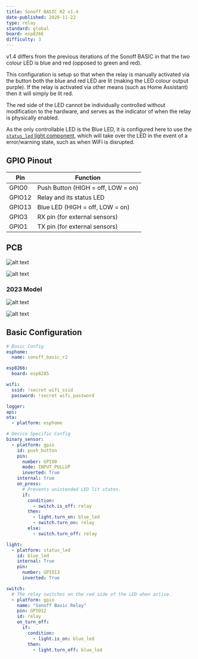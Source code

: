 ```yaml
---
title: Sonoff BASIC R2 v1.4
date-published: 2020-11-22
type: relay
standard: global
board: esp8266
difficulty: 3
---
```


v1.4 differs from the previous iterations of the Sonoff BASIC in that the two colour LED
is blue and red (opposed to green and red).

This configuration is setup so that when the relay is manually activated via the button
both the blue and red LED are lit (making the LED colour output purple). If the relay
is activated via other means (such as Home Assistant) then it will simply be lit red.

The red side of the LED cannot be individually controlled without modification to the hardware,
and serves as the indicator of when the relay is physically enabled.

As the only controllable LED is the Blue LED, it is configured here to use the
[`status_led` light component](https://esphome.io/components/light/status_led), which will take
over the LED in the event of a error/warning state, such as when WiFi is disrupted.

## GPIO Pinout

| Pin    | Function                           |
| ------ | ---------------------------------- |
| GPIO0  | Push Button (HIGH = off, LOW = on) |
| GPIO12 | Relay and its status LED           |
| GPIO13 | Blue LED (HIGH = off, LOW = on)    |
| GPIO3  | RX pin (for external sensors)      |
| GPIO1  | TX pin (for external sensors)      |

## PCB

![alt text](/Sonoff-BASIC-R2-v1.4_pcb.jpg "Sonoff BASIC R2 v1.4 PCB")

![alt text](/Sonoff-BASIC-R2-v1.4_pcb_rear.jpg "Sonoff BASIC R2 v1.4 PCB rear")

### 2023 Model

![alt text](/SonoffBasicR2-2023-Top.jpg "Sonoff BASIC R2 v1.4 PCB 2023 Model")

![alt text](/SonoffBasicR2-2023-Bottom.jpg "Sonoff BASIC R2 v1.4 PCB Rear 2023 Model")

## Basic Configuration

```yaml
# Basic Config
esphome:
  name: sonoff_basic_r2

esp8266:
  board: esp8285

wifi:
  ssid: !secret wifi_ssid
  password: !secret wifi_password

logger:
api:
ota:
  - platform: esphome

# Device Specific Config
binary_sensor:
  - platform: gpio
    id: push_button
    pin:
      number: GPIO0
      mode: INPUT_PULLUP
      inverted: True
    internal: true
    on_press:
      # Prevents unintended LED lit states.
      if:
        condition:
          - switch.is_off: relay
        then:
          - light.turn_on: blue_led
          - switch.turn_on: relay
        else:
          - switch.turn_off: relay

light:
  - platform: status_led
    id: blue_led
    internal: True
    pin:
      number: GPIO13
      inverted: True

switch:
  # The relay switches on the red side of the LED when active.
  - platform: gpio
    name: "Sonoff Basic Relay"
    pin: GPIO12
    id: relay
    on_turn_off:
      if:
        condition:
          - light.is_on: blue_led
        then:
          - light.turn_off: blue_led
```
